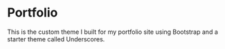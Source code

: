 # Portfolio

This is the custom theme I built for my portfolio site using Bootstrap and a starter theme called Underscores.
